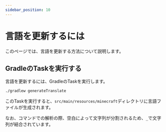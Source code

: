 ```yaml
---
sidebar_position: 10
---
```

# 言語を更新するには

このページでは、言語を更新する方法について説明します。

## GradleのTaskを実行する

言語を更新するには、GradleのTaskを実行します。

```bash
./gradlew generateTranslate
```

このTaskを実行すると、`src/main/resources/minecraft`ディレクトリに言語ファイルが生成されます。

なお、コマンドでの解析の際、空白によって文字列が分割されるため、`_`で文字列が結合されています。